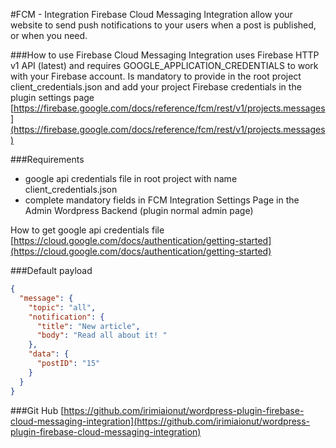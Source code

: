 
#FCM - Integration
Firebase Cloud Messaging Integration allow your website to send push notifications to your users when a post is published, or when you need.

###How to use
Firebase Cloud Messaging Integration uses Firebase HTTP v1 API (latest) and requires GOOGLE_APPLICATION_CREDENTIALS to work with your Firebase account. Is mandatory to provide in the root project client_credentials.json and add your project Firebase credentials in the plugin settings page
[https://firebase.google.com/docs/reference/fcm/rest/v1/projects.messages](https://firebase.google.com/docs/reference/fcm/rest/v1/projects.messages)

###Requirements
- google api credentials file in root project with name client_credentials.json
- complete mandatory fields in FCM Integration Settings Page in the Admin Wordpress Backend (plugin normal admin page)


How to get google api credentials file
[https://cloud.google.com/docs/authentication/getting-started](https://cloud.google.com/docs/authentication/getting-started)


###Default payload

```json
{
  "message": {
    "topic": "all",
    "notification": {
      "title": "New article",
      "body": "Read all about it! "
    },
    "data": {
      "postID": "15"
    }
  }
}
```

###Git Hub
[https://github.com/irimiaionut/wordpress-plugin-firebase-cloud-messaging-integration](https://github.com/irimiaionut/wordpress-plugin-firebase-cloud-messaging-integration)